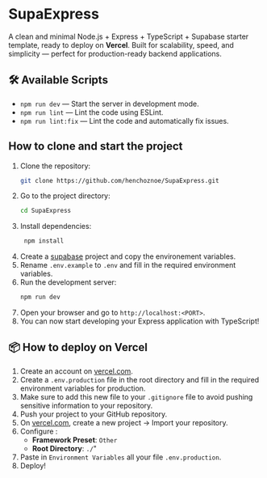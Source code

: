 # SupaExpress

A clean and minimal Node.js + Express + TypeScript + Supabase starter template, ready to deploy on **Vercel**.
Built for scalability, speed, and simplicity — perfect for production-ready backend applications.

## 🛠️ Available Scripts

- `npm run dev` — Start the server in development mode.
- `npm run lint` — Lint the code using ESLint.
- `npm run lint:fix` — Lint the code and automatically fix issues.

## How to clone and start the project

1. Clone the repository:
   ```bash
   git clone https://github.com/henchoznoe/SupaExpress.git
    ```
2. Go to the project directory:
   ```bash
   cd SupaExpress
    ```
3. Install dependencies:
   ```bash
    npm install
    ```
4. Create a [supabase](https://supabase.com/) project and copy the environement variables.
5. Rename `.env.example` to `.env` and fill in the required environment variables.
6. Run the development server:
   ```bash
   npm run dev
   ```
7. Open your browser and go to `http://localhost:<PORT>`.
8. You can now start developing your Express application with TypeScript!

## 📦 How to deploy on Vercel

1. Create an account on [vercel.com](https://vercel.com).
2. Create a `.env.production` file in the root directory and fill in the required environment variables for production.
3. Make sure to add this new file to your `.gitignore` file to avoid pushing sensitive information to your repository.
4. Push your project to your GitHub repository.
5. On [vercel.com](https://vercel.com), create a new project → Import your repository.
6. Configure :
    - **Framework Preset**: `Other`
    - **Root Directory**: `./`"
7. Paste in `Environment Variables` all your file `.env.production`.
8. Deploy!
